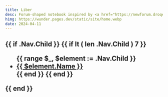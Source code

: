 ```yaml
---
title: Liber
desc: Forum-shaped notebook inspired by <a href="https://newforum.droqen.com/">Droqen's</a>
himg: https://wunder.pages.dev/static/site/home.webp
date: 2024-04-11
---
```

<h2>
    {{ if .Nav.Child }} {{ if lt ( len .Nav.Child ) 7 }}<ul>
    {{ range $_, $element := .Nav.Child }}
    <li><a href="{{ $element.Href }}">{{ $element.Name }}</a></li>
    {{ end }} {{ end }}</ul>
    {{ end }}
</h2>
